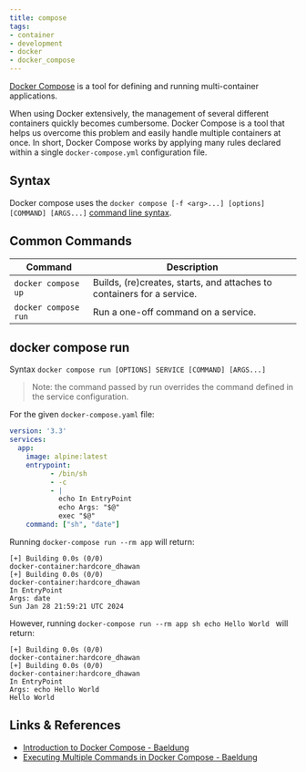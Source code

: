 ```yaml
---
title: compose
tags:
- container
- development
- docker
- docker_compose
---
```


[Docker Compose](https://docs.docker.com/compose/) is a tool for defining and running multi-container applications.
<!--more-->
When using Docker extensively, the management of several different containers quickly becomes cumbersome.
Docker Compose is a tool that helps us overcome this problem and easily handle multiple containers at once.
In short, Docker Compose works by applying many rules declared within a single `docker-compose.yml` configuration file.

## Syntax

Docker compose uses the `docker compose [-f <arg>...] [options] [COMMAND] [ARGS...]` [command line syntax](https://docs.docker.com/engine/reference/commandline/compose/).

## Common Commands

| Command              | Description                                                            |
|----------------------|------------------------------------------------------------------------|
| `docker compose up`  | Builds, (re)creates, starts, and attaches to containers for a service. |
| `docker compose run` | Run a one-off command on a service.                                    | 

## docker compose run

Syntax ``docker compose run [OPTIONS] SERVICE [COMMAND] [ARGS...]``

> Note: the command passed by run overrides the command defined in the service configuration.

For the given `docker-compose.yaml` file:

```yaml
version: '3.3'
services:
  app:
    image: alpine:latest
    entrypoint:
          - /bin/sh
          - -c
          - |
            echo In EntryPoint
            echo Args: "$@"
            exec "$@"
    command: ["sh", "date"]
```

Running `docker-compose run --rm app` will return:

```text
[+] Building 0.0s (0/0)                                                       docker-container:hardcore_dhawan
[+] Building 0.0s (0/0)                                                       docker-container:hardcore_dhawan 
In EntryPoint
Args: date
Sun Jan 28 21:59:21 UTC 2024
```

However, running `docker-compose run --rm app sh echo Hello World ` will return:

```text
[+] Building 0.0s (0/0)                                                       docker-container:hardcore_dhawan
[+] Building 0.0s (0/0)                                                       docker-container:hardcore_dhawan 
In EntryPoint
Args: echo Hello World
Hello World
```

## Links & References

* [Introduction to Docker Compose - Baeldung](https://www.baeldung.com/ops/docker-compose)
* [Executing Multiple Commands in Docker Compose - Baeldung](https://www.baeldung.com/ops/docker-compose-multiple-commands)